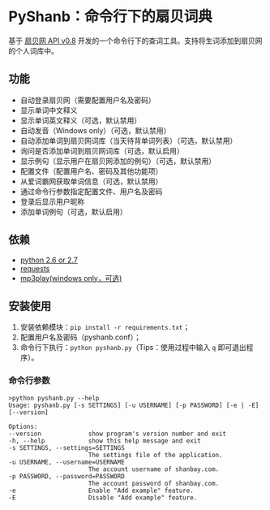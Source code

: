 # PyShanb：命令行下的扇贝词典

基于 [扇贝网 API v0.8](http://www.shanbay.com/support/dev/api.html "扇贝网 API v0.8") 开发的一个命令行下的查词工具。支持将生词添加到扇贝网的个人词库中。

## 功能

* 自动登录扇贝网（需要配置用户名及密码）
* 显示单词中文释义
* 显示单词英文释义（可选，默认禁用）
* 自动发音（Windows only）（可选，默认禁用）
* 自动添加单词到扇贝网词库（当天待背单词列表）（可选，默认禁用）
* 询问是否添加单词到扇贝网词库（可选，默认启用）
* 显示例句（显示用户在扇贝网添加的例句）（可选，默认禁用）
* 配置文件（配置用户名、密码及其他功能项）
* 从爱词霸网获取单词信息（可选，默认禁用）
* 通过命令行参数指定配置文件、用户名及密码
* 登录后显示用户昵称
* 添加单词例句（可选，默认启用）

## 依赖

* [python 2.6 or 2.7](http://www.python.org/ "www.python.org")
* [requests](https://github.com/kennethreitz/requests "requests-github")
* [mp3play(windows only，可选)](https://code.google.com/p/mp3play/ "mp3play-url")

## 安装使用

1. 安装依赖模块：`pip install -r requirements.txt`；
2. 配置用户名及密码（pyshanb.conf）；
3. 命令行下执行：`python pyshanb.py`（Tips：使用过程中输入 `q` 即可退出程序）。

### 命令行参数

    >python pyshanb.py --help
    Usage: pyshanb.py [-s SETTINGS] [-u USERNAME] [-p PASSWORD] [-e | -E] [--version]

    Options:
    --version             show program's version number and exit
    -h, --help            show this help message and exit
    -s SETTINGS, --settings=SETTINGS
                          The settings file of the application.
    -u USERNAME, --username=USERNAME
                          The account username of shanbay.com.
    -p PASSWORD, --password=PASSWORD
                          The account password of shanbay.com.
    -e                    Enable "Add example" feature.
    -E                    Disable "Add example" feature.

